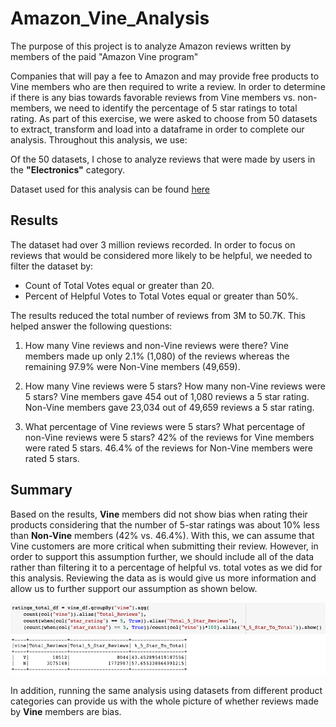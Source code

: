 # Amazon_Vine_Analysis

The purpose of this project is to analyze Amazon reviews written by members of the paid "Amazon Vine program"

Companies that will pay a fee to Amazon and may provide free products to Vine members who are then required to write a review. In order to determine if there is any bias towards favorable reviews from Vine members vs. non-members, we need to identify the percentage of 5 star ratings to total rating. As part of this exercise, we were asked to choose from 50 datasets to extract, transform and load into a dataframe in order to complete our analysis. Throughout this analysis, we use:

Of the 50 datasets, I chose to analyze reviews that were made by users in the **"Electronics"** category. 

Dataset used for this analysis can be found [here](https://s3.amazonaws.com/amazon-reviews-pds/tsv/amazon_reviews_us_Electronics_v1_00.tsv.gz)

## Results

The dataset had over 3 million reviews recorded. In order to focus on reviews that would be considered more likely to be helpful, we needed to filter the dataset by:

* Count of Total Votes equal or greater than 20. 
* Percent of Helpful Votes to Total Votes equal or greater than 50%. 

The results reduced the total number of reviews from 3M to 50.7K. This helped answer the following questions:

1. How many Vine reviews and non-Vine reviews were there?
    Vine members made up only 2.1% (1,080) of the reviews whereas the remaining 97.9% were Non-Vine members (49,659).

2. How many Vine reviews were 5 stars? How many non-Vine reviews were 5 stars?
    Vine members gave 454 out of 1,080 reviews a 5 star rating.
    Non-Vine members gave 23,034 out of 49,659 reviews a 5 star rating.

3. What percentage of Vine reviews were 5 stars? What percentage of non-Vine reviews were 5 stars?
    42% of the reviews for Vine members were rated 5 stars.
    46.4% of the reviews for Non-Vine members were rated 5 stars.

## Summary

Based on the results, **Vine** members did not show bias when rating their products considering that the number of 5-star ratings was about 10% less than **Non-Vine** members (42% vs. 46.4%). With this, we can assume that Vine customers are more critical when submitting their review. However, in order to support this assumption further, we should include all of the data rather than filtering it to a percentage of helpful vs. total votes as we did for this analysis. Reviewing the data as is would give us more information and allow us to further support our assumption as shown below. 

![nonfilteredtotal](https://github.com/amylio/Amazon_Vine_Analysis/blob/main/Images/nonfilteredtotal.png)

In addition, running the same analysis using datasets from different product categories can provide us with the whole picture of whether reviews made by **Vine** members are bias.

